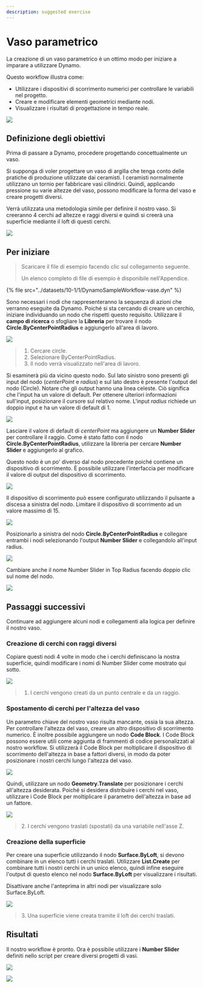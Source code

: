 ```yaml
---
description: suggested exercise
---
```


# Vaso parametrico

La creazione di un vaso parametrico è un ottimo modo per iniziare a imparare a utilizzare Dynamo.

Questo workflow illustra come:

* Utilizzare i dispositivi di scorrimento numerici per controllare le variabili nel progetto.
* Creare e modificare elementi geometrici mediante nodi.
* Visualizzare i risultati di progettazione in tempo reale.

![](<../images/10-1/1/vase1 (3).gif>)

## Definizione degli obiettivi

Prima di passare a Dynamo, procedere progettando concettualmente un vaso.

Si supponga di voler progettare un vaso di argilla che tenga conto delle pratiche di produzione utilizzate dai ceramisti. I ceramisti normalmente utilizzano un tornio per fabbricare vasi cilindrici. Quindi, applicando pressione su varie altezze del vaso, possono modificare la forma del vaso e creare progetti diversi.

Verrà utilizzata una metodologia simile per definire il nostro vaso. Si creeranno 4 cerchi ad altezze e raggi diversi e quindi si creerà una superficie mediante il loft di questi cerchi.

![](../images/10-1/1/vase2.png)

## Per iniziare

> Scaricare il file di esempio facendo clic sul collegamento seguente.
>
> Un elenco completo di file di esempio è disponibile nell'Appendice.

{% file src="../datasets/10-1/1/DynamoSampleWorkflow-vase.dyn" %}

Sono necessari i nodi che rappresenteranno la sequenza di azioni che verranno eseguite da Dynamo. Poiché si sta cercando di creare un cerchio, iniziare individuando un nodo che rispetti questo requisito. Utilizzare il **campo di ricerca** o sfogliare la **Libreria** per trovare il nodo **Circle.ByCenterPointRadius** e aggiungerlo all'area di lavoro.

![](../images/10-1/1/vase8.png)

> 1. Cercare circle.
> 2. Selezionare ByCenterPointRadius.
> 3. Il nodo verrà visualizzato nell'area di lavoro.

Si esaminerà più da vicino questo nodo. Sul lato sinistro sono presenti gli input del nodo (_centerPoint_ e _radius_) e sul lato destro è presente l'output del nodo (Circle). Notare che gli output hanno una linea celeste. Ciò significa che l'input ha un valore di default. Per ottenere ulteriori informazioni sull'input, posizionare il cursore sul relativo nome. L'input _radius_ richiede un doppio input e ha un valore di default di 1.

![](../images/10-1/1/vase10.png)

Lasciare il valore di default di _centerPoint_ ma aggiungere un **Number Slider** per controllare il raggio. Come è stato fatto con il nodo **Circle.ByCenterPointRadius**, utilizzare la libreria per cercare **Number Slider** e aggiungerlo al grafico.

Questo nodo è un po' diverso dal nodo precedente poiché contiene un dispositivo di scorrimento. È possibile utilizzare l'interfaccia per modificare il valore di output del dispositivo di scorrimento.

![](<../images/10-1/1/vase13 (1).gif>)

Il dispositivo di scorrimento può essere configurato utilizzando il pulsante a discesa a sinistra del nodo. Limitare il dispositivo di scorrimento ad un valore massimo di 15.

![](../images/10-1/1/vase11.png)

Posizionarlo a sinistra del nodo **Circle.ByCenterPointRadius** e collegare entrambi i nodi selezionando l'output **Number Slider** e collegandolo all'input radius.

![](../images/10-1/1/vase12.png)

Cambiare anche il nome Number Slider in Top Radius facendo doppio clic sul nome del nodo.

![](../images/10-1/1/vase14.png)

## Passaggi successivi

Continuare ad aggiungere alcuni nodi e collegamenti alla logica per definire il nostro vaso.

### Creazione di cerchi con raggi diversi

Copiare questi nodi 4 volte in modo che i cerchi definiscano la nostra superficie, quindi modificare i nomi di Number Slider come mostrato qui sotto.

![](<../images/10-1/1/vase4 (1) (1).png>)

> 1. I cerchi vengono creati da un punto centrale e da un raggio.

### Spostamento di cerchi per l'altezza del vaso

Un parametro chiave del nostro vaso risulta mancante, ossia la sua altezza. Per controllare l'altezza del vaso, creare un altro dispositivo di scorrimento numerico. È inoltre possibile aggiungere un nodo **Code Block**. I Code Block possono essere utili come aggiunta di frammenti di codice personalizzati al nostro workflow. Si utilizzerà il Code Block per moltiplicare il dispositivo di scorrimento dell'altezza in base a fattori diversi, in modo da poter posizionare i nostri cerchi lungo l'altezza del vaso.

![](<../images/10-1/1/vase15 (1).png>)

Quindi, utilizzare un nodo **Geometry.Translate** per posizionare i cerchi all'altezza desiderata. Poiché si desidera distribuire i cerchi nel vaso, utilizzare i Code Block per moltiplicare il parametro dell'altezza in base ad un fattore.

![](../images/10-1/1/vase5.png)

> 2\. I cerchi vengono traslati (spostati) da una variabile nell'asse Z.

### Creazione della superficie

Per creare una superficie utilizzando il nodo **Surface.ByLoft**, si devono combinare in un elenco tutti i cerchi traslati. Utilizzare **List.Create** per combinare tutti i nostri cerchi in un unico elenco, quindi infine eseguire l'output di questo elenco nel nodo **Surface.ByLoft** per visualizzare i risultati.

Disattivare anche l'anteprima in altri nodi per visualizzare solo Surface.ByLoft.

![](<../images/10-1/1/vase6 (1) (1).png>)

> 3\. Una superficie viene creata tramite il loft dei cerchi traslati.

## Risultati

Il nostro workflow è pronto. Ora è possibile utilizzare i **Number Slider** definiti nello script per creare diversi progetti di vasi.

![](<../images/10-1/1/vase1 (3).gif>)

![](../images/10-1/1/vase7.png)
